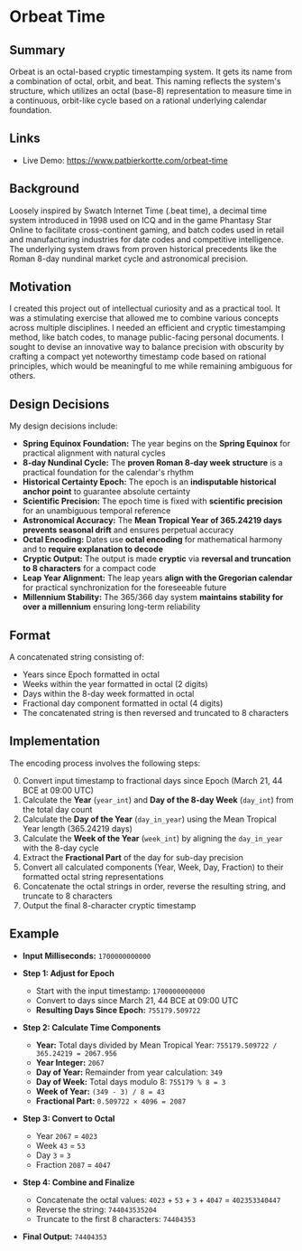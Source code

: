 # Orbeat Time

## Summary

Orbeat is an octal-based cryptic timestamping system. It gets its name from a combination of octal, orbit, and beat. This naming reflects the system's structure, which utilizes an octal (base-8) representation to measure time in a continuous, orbit-like cycle based on a rational underlying calendar foundation.

## Links
- Live Demo: https://www.patbierkortte.com/orbeat-time

## Background

Loosely inspired by Swatch Internet Time (.beat time), a decimal time system introduced in 1998 used on ICQ and in the game Phantasy Star Online to facilitate cross-continent gaming, and batch codes used in retail and manufacturing industries for date codes and competitive intelligence. The underlying system draws from proven historical precedents like the Roman 8-day nundinal market cycle and astronomical precision.

## Motivation

I created this project out of intellectual curiosity and as a practical tool. It was a stimulating exercise that allowed me to combine various concepts across multiple disciplines. I needed an efficient and cryptic timestamping method, like batch codes, to manage public-facing personal documents. I sought to devise an innovative way to balance precision with obscurity by crafting a compact yet noteworthy timestamp code based on rational principles, which would be meaningful to me while remaining ambiguous for others.

## Design Decisions

My design decisions include:

-   **Spring Equinox Foundation:** The year begins on the **Spring Equinox** for practical alignment with natural cycles
-   **8-day Nundinal Cycle:** The **proven Roman 8-day week structure** is a practical foundation for the calendar's rhythm
-   **Historical Certainty Epoch:** The epoch is an **indisputable historical anchor point** to guarantee absolute certainty
-   **Scientific Precision:** The epoch time is fixed with **scientific precision** for an unambiguous temporal reference
-   **Astronomical Accuracy:** The **Mean Tropical Year of 365.24219 days prevents seasonal drift** and ensures perpetual accuracy
-   **Octal Encoding:** Dates use **octal encoding** for mathematical harmony and to **require explanation to decode**
-   **Cryptic Output:** The output is made **cryptic** via **reversal and truncation to 8 characters** for a compact code
-   **Leap Year Alignment:** The leap years **align with the Gregorian calendar** for practical synchronization for the foreseeable future
-   **Millennium Stability:** The 365/366 day system **maintains stability for over a millennium** ensuring long-term reliability

## Format

A concatenated string consisting of:
- Years since Epoch formatted in octal
- Weeks within the year formatted in octal (2 digits)
- Days within the 8-day week formatted in octal
- Fractional day component formatted in octal (4 digits)
- The concatenated string is then reversed and truncated to 8 characters

## Implementation

The encoding process involves the following steps:

0. Convert input timestamp to fractional days since Epoch (March 21, 44 BCE at 09:00 UTC)
1. Calculate the **Year** (`year_int`) and **Day of the 8-day Week** (`day_int`) from the total day count
2. Calculate the **Day of the Year** (`day_in_year`) using the Mean Tropical Year length (365.24219 days)
3. Calculate the **Week of the Year** (`week_int`) by aligning the `day_in_year` with the 8-day cycle
4. Extract the **Fractional Part** of the day for sub-day precision
5. Convert all calculated components (Year, Week, Day, Fraction) to their formatted octal string representations
6. Concatenate the octal strings in order, reverse the resulting string, and truncate to 8 characters
7. Output the final 8-character cryptic timestamp

## Example

- **Input Milliseconds:** `1700000000000`

- **Step 1: Adjust for Epoch**
  - Start with the input timestamp: `1700000000000`
  - Convert to days since March 21, 44 BCE at 09:00 UTC
  - **Resulting Days Since Epoch:** `755179.509722`

- **Step 2: Calculate Time Components**
  - **Year:** Total days divided by Mean Tropical Year: `755179.509722 / 365.24219 = 2067.956`
  - **Year Integer:** `2067`
  - **Day of Year:** Remainder from year calculation: `349`
  - **Day of Week:** Total days modulo 8: `755179 % 8 = 3`
  - **Week of Year:** `(349 - 3) / 8 = 43`
  - **Fractional Part:** `0.509722 × 4096 = 2087`

- **Step 3: Convert to Octal**
  - Year `2067` = `4023`
  - Week `43` = `53`
  - Day `3` = `3`
  - Fraction `2087` = `4047`

- **Step 4: Combine and Finalize**
  - Concatenate the octal values: `4023` + `53` + `3` + `4047` = `402353340447`
  - Reverse the string: `744043535204`
  - Truncate to the first 8 characters: `74404353`

- **Final Output:** `74404353`
